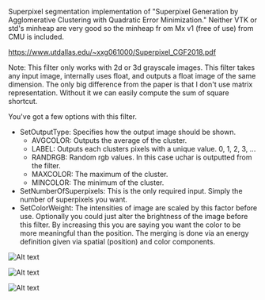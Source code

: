 Superpixel segmentation implementation of "Superpixel Generation by Agglomerative Clustering with Quadratic Error Minimization." Neither VTK or std's minheap are very good so the minheap fr om Mx v1 (free of use) from CMU is included.

https://www.utdallas.edu/~xxg061000/Superpixel_CGF2018.pdf

Note: This filter only works with 2d or 3d grayscale images. This filter takes any input image, internally uses float, and outputs a float image of the same dimension. The only big difference from the paper is that I don't use matrix representation. Without it we can easily compute the sum of square shortcut.

You've got a few options with this filter.
- SetOutputType: Specifies how the output image should be shown.
	- AVGCOLOR: Outputs the average of the cluster.
	- LABEL: Outputs each clusters pixels with a unique value. 0, 1, 2, 3, ...
	- RANDRGB: Random rgb values. In this case uchar is outputted from the filter.
	- MAXCOLOR: The maximum of the cluster.
	- MINCOLOR: The minimum of the cluster.
- SetNumberOfSuperpixels: This is the only required input. Simply the number of superpixels you want.
- SetColorWeight: The intensities of image are scaled by this factor before use. Optionally you could just alter the brightness of the image before this filter. By increasing this you are saying you want the color to be more meaningful than the position. The merging is done via an energy definition given via spatial (position) and color components.

![Alt text](https://andaharoo.files.wordpress.com/2018/03/superpixel-random-rgb.png)

![Alt text](https://andaharoo.files.wordpress.com/2018/03/superpixel-average.png)

![Alt text](https://andaharoo.files.wordpress.com/2018/03/screenshot.png)

